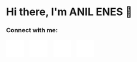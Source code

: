 # Hi there, I'm ANIL ENES 👋 



### Connect with me:

[![website](./img/linkedin-dark.svg)](https://www.linkedin.com/in/anilenescalis)
&nbsp;&nbsp;
[![website](./img/twitter-dark.svg)](https://twitter.com/anl_eness)
&nbsp;&nbsp;
[![website](./img/instagram-dark.svg)](https://www.instagram.com/anleness/)
&nbsp;&nbsp;
[![website](./img/youtube-dark.svg)](https://www.youtube.com/channel/UCr4ufIom3FlPBrhGBc7c5Bw?app=desktop)

